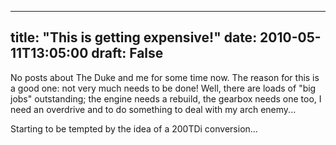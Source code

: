 
---
title: "This is getting expensive!"
date: 2010-05-11T13:05:00
draft: False
---

No posts about The Duke and me for some time now.  The reason for this is a good one: not very much needs to be done!  Well, there are loads of "big jobs" outstanding; the engine needs a rebuild, the gearbox needs one too, I need an overdrive and to do something to deal with my arch enemy...

[
](http://4.bp.blogspot.com/_62oTnOHwOSo/S-lWmDpIxUI/AAAAAAAACI0/FiAyiWcpnIo/s1600/fuel_economy.png)Starting to be tempted by the idea of a 200<span>TDi</span> conversion...